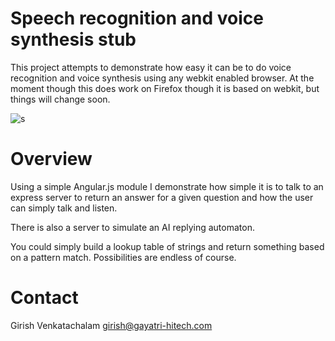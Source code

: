 Speech recognition and voice synthesis stub
===========================================

This project attempts to demonstrate how easy it can be 
 to do voice recognition and voice synthesis using any webkit
enabled browser. At the moment though this does work on Firefox
though it is based on webkit, but things will change soon.

![s](https://cloud.githubusercontent.com/assets/6890469/23994936/2abebf1a-0a6d-11e7-9866-9620e9f0d89b.jpg)

Overview
========

Using a simple Angular.js module I demonstrate how 
 simple it is to talk to an express server to return
 an answer for a given question and how the user
 can simply talk and listen.

There is also a server  to simulate an AI replying automaton.

You could simply build a lookup table of strings and return something
based on a pattern match. Possibilities are endless of course.


Contact
=======

Girish Venkatachalam <girish@gayatri-hitech.com>
